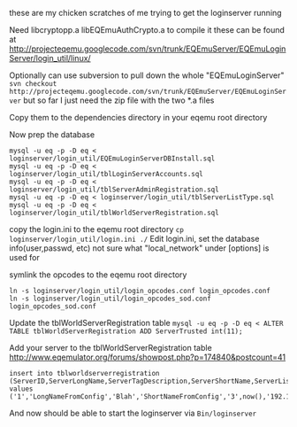 these are my chicken scratches of me trying to get the loginserver running

Need libcryptopp.a  libEQEmuAuthCrypto.a to compile it
these can be found at
http://projecteqemu.googlecode.com/svn/trunk/EQEmuServer/EQEmuLoginServer/login_util/linux/

Optionally can use subversion to pull down the whole "EQEmuLoginServer"
`svn checkout http://projecteqemu.googlecode.com/svn/trunk/EQEmuServer/EQEmuLoginServer`
but so far I just need the zip file with the two *.a files

Copy them to the dependencies directory in your eqemu root directory

Now prep the database
~~~
mysql -u eq -p -D eq < loginserver/login_util/EQEmuLoginServerDBInstall.sql
mysql -u eq -p -D eq < loginserver/login_util/tblLoginServerAccounts.sql
mysql -u eq -p -D eq < loginserver/login_util/tblServerAdminRegistration.sql
mysql -u eq -p -D eq < loginserver/login_util/tblServerListType.sql
mysql -u eq -p -D eq < loginserver/login_util/tblWorldServerRegistration.sql
~~~

copy the login.ini to the eqemu root directory
`cp loginserver/login_util/login.ini ./`
Edit login.ini, set the database info(user,passwd, etc)
not sure what "local_network" under [options] is used for

symlink the opcodes to the eqemu root directory
~~~
ln -s loginserver/login_util/login_opcodes.conf login_opcodes.conf
ln -s loginserver/login_util/login_opcodes_sod.conf login_opcodes_sod.conf
~~~

Update the tblWorldServerRegistration table
`mysql -u eq -p -D eq < ALTER TABLE tblWorldServerRegistration ADD ServerTrusted int(11);`

Add your server to the tblWorldServerRegistration table
http://www.eqemulator.org/forums/showpost.php?p=174840&postcount=41
~~~
insert into tblworldserverregistration
(ServerID,ServerLongName,ServerTagDescription,ServerShortName,ServerListTypeID,ServerLastLoginDate,ServerLastIPAddr,ServerAdminID,Note)
values
('1','LongNameFromConfig','Blah','ShortNameFromConfig','3',now(),'192.168.1.105','1','');
~~~

And now should be able to start the loginserver via `Bin/loginserver`

